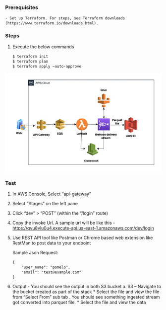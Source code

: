 
### Prerequisites
    - Set up Terraform. For steps, see Terraform downloads (https://www.terraform.io/downloads.html).

### Steps

1. Execute the below commands

    ```
    $ terraform init
    $ terraform plan
    $ terraform apply –auto-approve
    ```

![aws api events capture sqs, lambda, glue, firehose and s3](https://github.com/sainipradeep/aws-api-events-capture-glue-firehose-and-s3/blob/master/architecture.jpg?raw=true)

### Test

1. In AWS Console, Select “api-gateway” 
2. Select “Stages” on the left pane
3. Click “dev” > “POST” (within the “/login” route)
4. Copy the invoke Url. A sample url will be like this -  https://qvu8vlu0u4.execute-api.us-east-1.amazonaws.com/dev/login
5. Use REST API tool like Postman or Chrome based web extension like RestMan to post data to your endpoint


    Sample Json Request:
    ```
    {
        "user_name": "pomelo",
        "email": "test@example.com"
    }
    ```
6. Output - You should see the output in both S3 bucket
    a. S3 – Navigate to the bucket created as part of the stack
        * Select the file and view the file from “Select From” sub tab . You should see something ingested stream got converted into parquet file.
        * Select the file and view the data
